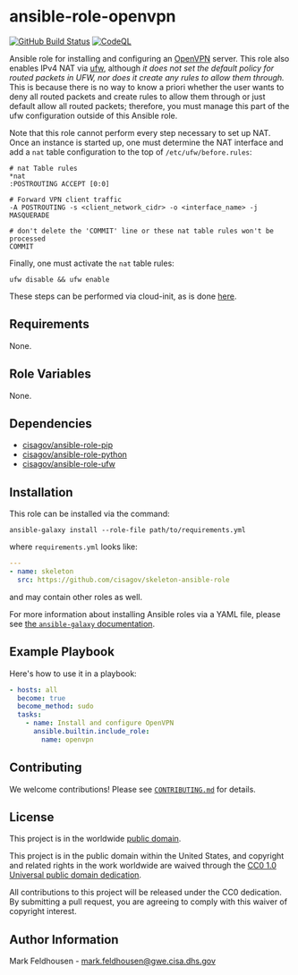 # ansible-role-openvpn #

[![GitHub Build Status](https://github.com/cisagov/ansible-role-openvpn/workflows/build/badge.svg)](https://github.com/cisagov/ansible-role-openvpn/actions)
[![CodeQL](https://github.com/cisagov/ansible-role-openvpn/workflows/CodeQL/badge.svg)](https://github.com/cisagov/ansible-role-openvpn/actions/workflows/codeql-analysis.yml)

Ansible role for installing and configuring an
[OpenVPN](https://openvpn.net) server.  This role also enables IPv4
NAT via [ufw](https://wiki.ubuntu.com/UncomplicatedFirewall), although
*it does not set the default policy for routed packets in UFW, nor
does it create any rules to allow them through.*  This is because
there is no way to know a priori whether the user wants to deny all
routed packets and create rules to allow them through or just default
allow all routed packets; therefore, you must manage this part of the
ufw configuration outside of this Ansible role.

Note that this role cannot perform every step necessary to set up NAT.
Once an instance is started up, one must determine the NAT interface
and add a `nat` table configuration to the top of
`/etc/ufw/before.rules`:

```console
# nat Table rules
*nat
:POSTROUTING ACCEPT [0:0]

# Forward VPN client traffic
-A POSTROUTING -s <client_network_cidr> -o <interface_name> -j MASQUERADE

# don't delete the 'COMMIT' line or these nat table rules won't be processed
COMMIT
```

Finally, one must activate the `nat` table rules:

```console
ufw disable && ufw enable
```

These steps can be performed via cloud-init, as is done
[here](https://github.com/cisagov/openvpn-server-tf-module/blob/develop/cloudinit/create-iptables-rule-for-nat.sh).

## Requirements ##

None.

## Role Variables ##

None.

<!--
| Variable | Description | Default | Required |
|----------|-------------|---------|----------|
| optional_variable | Describe its purpose. | `default_value` | No |
| required_variable | Describe its purpose. | n/a | Yes |
-->

## Dependencies ##

- [cisagov/ansible-role-pip](https://github.com/cisagov/ansible-role-pip)
- [cisagov/ansible-role-python](https://github.com/cisagov/ansible-role-python)
- [cisagov/ansible-role-ufw](https://github.com/cisagov/ansible-role-ufw)

## Installation ##

This role can be installed via the command:

```console
ansible-galaxy install --role-file path/to/requirements.yml
```

where `requirements.yml` looks like:

```yaml
---
- name: skeleton
  src: https://github.com/cisagov/skeleton-ansible-role
```

and may contain other roles as well.

For more information about installing Ansible roles via a YAML file,
please see [the `ansible-galaxy`
documentation](https://docs.ansible.com/ansible/latest/galaxy/user_guide.html#installing-multiple-roles-from-a-file).

## Example Playbook ##

Here's how to use it in a playbook:

```yaml
- hosts: all
  become: true
  become_method: sudo
  tasks:
    - name: Install and configure OpenVPN
      ansible.builtin.include_role:
        name: openvpn
```

## Contributing ##

We welcome contributions!  Please see [`CONTRIBUTING.md`](CONTRIBUTING.md) for
details.

## License ##

This project is in the worldwide [public domain](LICENSE).

This project is in the public domain within the United States, and
copyright and related rights in the work worldwide are waived through
the [CC0 1.0 Universal public domain
dedication](https://creativecommons.org/publicdomain/zero/1.0/).

All contributions to this project will be released under the CC0
dedication. By submitting a pull request, you are agreeing to comply
with this waiver of copyright interest.

## Author Information ##

Mark Feldhousen - <mark.feldhousen@gwe.cisa.dhs.gov>
